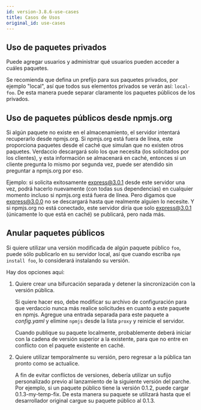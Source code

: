 ```yaml
---
id: version-3.8.6-use-cases
title: Casos de Usos
original_id: use-cases
---
```


## Uso de paquetes privados

Puede agregar usuarios y administrar qué usuarios pueden acceder a cuáles paquetes.

Se recomienda que defina un prefijo para sus paquetes privados, por ejemplo "local", así que todos sus elementos privados se verán así: `local-foo`. De esta manera puede separar claramente los paquetes públicos de los privados.

## Uso de paquetes públicos desde npmjs.org

Si algún paquete no existe en el almacenamiento, el servidor intentará recuperarlo desde npmjs.org. Si npmjs.org está fuera de línea, este proporciona paquetes desde el caché que simulan que no existen otros paquetes. Verdaccio descargará solo los que necesita (los solicitados por los clientes), y esta información se almacenará en caché, entonces si un cliente pregunta lo mismo por segunda vez, puede ser atendido sin preguntar a npmjs.org por eso.

Ejemplo: si solicita exitosamente express@3.0.1 desde este servidor una vez, podrá hacerlo nuevamente (con todas sus dependencias) en cualquier momento incluso si npmjs.org está fuera de línea. Pero digamos que express@3.0.0 no se descargará hasta que realmente alguien lo necesite. Y si npmjs.org no está conectado, este servidor diría que solo express@3.0.1 (únicamente lo que está en caché) se publicará, pero nada más.

## Anular paquetes públicos

Si quiere utilizar una versión modificada de algún paquete público `foo`, puede sólo publicarlo en su servidor local, así que cuando escriba `npm install foo`, lo considerará instalando su versión.

Hay dos opciones aquí:

1. Quiere crear una bifurcación separada y detener la sincronización con la versión pública.
    
    Si quiere hacer eso, debe modificar su archivo de configuración para que verdaccio nunca más realice solicitudes en cuanto a este paquete en npmjs. Agregue una entrada separada para este paquete a *config.yaml* y elimine `npmjs` desde la lista `proxy` y reinicie el servidor.
    
    Cuando publique su paquete localmente, probablemente deberá iniciar con la cadena de versión superior a la existente, para que no entre en conflicto con el paquete existente en caché.

2. Quiere utilizar temporalmente su versión, pero regresar a la pública tan pronto como se actualice.
    
    A fin de evitar conflictos de versiones, debería utilizar un sufijo personalizado previo al lanzamiento de la siguiente versión del parche. Por ejemplo, si un paquete público tiene la versión 0.1.2, puede cargar 0.1.3-my-temp-fix. De esta manera su paquete se utilizará hasta que el desarrollador original cargue su paquete público al 0.1.3.